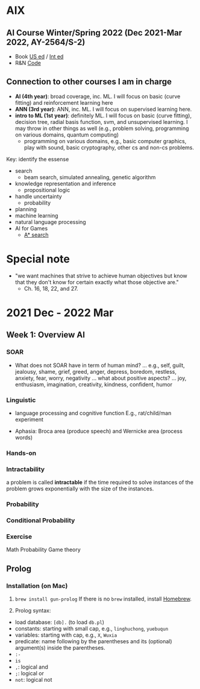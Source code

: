 # AIX

## AI Course Winter/Spring 2022 (Dec 2021-Mar 2022, AY-2564/S-2)
  * Book [US ed](http://aima.cs.berkeley.edu/) / [Int ed](http://aima.cs.berkeley.edu/global-index.html)
  * R&N [Code](https://github.com/aimacode)

## Connection to other courses I am in charge
  * **AI (4th year)**: broad coverage, inc. ML. I will focus on basic (curve fitting) and reinforcement learning here
  * **ANN (3rd year)**: ANN, inc. ML. I will focus on supervised learning here.
  * **intro to ML (1st year)**: definitely ML. I will focus on basic (curve fitting), decision tree, radial basis function, svm, and unsupervised learning. I may throw in other things as well (e.g., problem solving, programming on various domains, quantum computing)
    * programming on various domains, e.g., basic computer graphics, play with sound, basic cryptography, other cs and non-cs problems.

Key: identify the essense
* search
  * beam search, simulated annealing, genetic algorithm
* knowledge representation and inference
  * propositional logic 
* handle uncertainty
  * probability
* planning
* machine learning
* natural language processing
* AI for Games
  * [A* search](https://gabrielgambetta.com/generic-search.html)

# Special note

  * "we want machines that strive to achieve human objectives but know that they don't know for certain exactly what those objective are."
    * Ch. 16, 18, 22, and 27. 
# 2021 Dec - 2022 Mar

## Week 1: Overview AI
### SOAR
* What does not SOAR have in term of human mind?
... e.g., self, guilt, jealousy, shame, grief, greed, anger, depress, boredom, restless, anxiety, fear, worry, negativity
... what about positive aspects? ... joy, enthusiasm, imagination, creativity, kindness, confident, humor

### Linguistic
* language processing and cognitive function
E.g., rat/child/man experiment

* Aphasia: Broca area (produce speech) and Wernicke area (process words)

### Hands-on

### Intractability
a problem is called **intractable** if the time required to solve instances of the problem grows exponentially with the size of the instances.

### Probability


### Conditional Probability


### Exercise

Math
Probability
Game theory

## Prolog

### Installation (on Mac)

1. ```brew install gun-prolog```
If there is no ```brew``` installed, install [Homebrew](https://brew.sh).

2. Prolog syntax:
  * load database: ```[db].``` (to load ```db.pl```)
  * constants: starting with small cap, e.g., ```linghuchong```, ```yuebuqun```
  * variables: starting with cap, e.g., ```X```, ```Wuxia```
  * predicate: name following by the parentheses and its (optional) argument(s) inside the parentheses.
  * ```:-```
  * ```is```
  * ```,```: logical and
  * ```;```: logical or
  * ```not```: logical not


